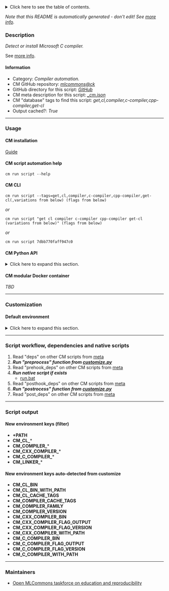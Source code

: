 <details>
<summary>Click here to see the table of contents.</summary>

* [Description](#description)
* [Information](#information)
* [Usage](#usage)
  * [ CM installation](#cm-installation)
  * [ CM script automation help](#cm-script-automation-help)
  * [ CM CLI](#cm-cli)
  * [ CM Python API](#cm-python-api)
  * [ CM modular Docker container](#cm-modular-docker-container)
* [Customization](#customization)
  * [ Default environment](#default-environment)
* [Script workflow, dependencies and native scripts](#script-workflow-dependencies-and-native-scripts)
* [Script output](#script-output)
* [New environment keys (filter)](#new-environment-keys-(filter))
* [New environment keys auto-detected from customize](#new-environment-keys-auto-detected-from-customize)
* [Maintainers](#maintainers)

</details>

*Note that this README is automatically generated - don't edit! See [more info](README-extra.md).*

### Description

*Detect or install Microsoft C compiler.*


See [more info](README-extra.md).

#### Information

* Category: *Compiler automation.*
* CM GitHub repository: *[mlcommons@ck](https://github.com/mlcommons/ck/tree/master/cm-mlops)*
* GitHub directory for this script: *[GitHub](https://github.com/mlcommons/ck/tree/master/cm-mlops/script/get-cl)*
* CM meta description for this script: *[_cm.json](_cm.json)*
* CM "database" tags to find this script: *get,cl,compiler,c-compiler,cpp-compiler,get-cl*
* Output cached?: *True*
___
### Usage

#### CM installation
[Guide](https://github.com/mlcommons/ck/blob/master/docs/installation.md)

#### CM script automation help
```cm run script --help```

#### CM CLI
`cm run script --tags=get,cl,compiler,c-compiler,cpp-compiler,get-cl(,variations from below) (flags from below)`

*or*

`cm run script "get cl compiler c-compiler cpp-compiler get-cl (variations from below)" (flags from below)`

*or*

`cm run script 7dbb770faff947c0`

#### CM Python API

<details>
<summary>Click here to expand this section.</summary>

```python

import cmind

r = cmind.access({'action':'run'
                  'automation':'script',
                  'tags':'get,cl,compiler,c-compiler,cpp-compiler,get-cl'
                  'out':'con',
                  ...
                  (other input keys for this script)
                  ...
                 })

if r['return']>0:
    print (r['error'])

```

</details>

#### CM modular Docker container
*TBD*
___
### Customization

#### Default environment

<details>
<summary>Click here to expand this section.</summary>

These keys can be updated via --env.KEY=VALUE or "env" dictionary in @input.json or using script flags.


</details>

___
### Script workflow, dependencies and native scripts

  1. Read "deps" on other CM scripts from [meta](https://github.com/mlcommons/ck/tree/master/cm-mlops/script/get-cl/_cm.json)
  1. ***Run "preprocess" function from [customize.py](https://github.com/mlcommons/ck/tree/master/cm-mlops/script/get-cl/customize.py)***
  1. Read "prehook_deps" on other CM scripts from [meta](https://github.com/mlcommons/ck/tree/master/cm-mlops/script/get-cl/_cm.json)
  1. ***Run native script if exists***
     * [run.bat](https://github.com/mlcommons/ck/tree/master/cm-mlops/script/get-cl/run.bat)
  1. Read "posthook_deps" on other CM scripts from [meta](https://github.com/mlcommons/ck/tree/master/cm-mlops/script/get-cl/_cm.json)
  1. ***Run "postrocess" function from [customize.py](https://github.com/mlcommons/ck/tree/master/cm-mlops/script/get-cl/customize.py)***
  1. Read "post_deps" on other CM scripts from [meta](https://github.com/mlcommons/ck/tree/master/cm-mlops/script/get-cl/_cm.json)
___
### Script output
#### New environment keys (filter)

* **+PATH**
* **CM_CL_***
* **CM_COMPILER_***
* **CM_CXX_COMPILER_***
* **CM_C_COMPILER_***
* **CM_LINKER_***
#### New environment keys auto-detected from customize

* **CM_CL_BIN**
* **CM_CL_BIN_WITH_PATH**
* **CM_CL_CACHE_TAGS**
* **CM_COMPILER_CACHE_TAGS**
* **CM_COMPILER_FAMILY**
* **CM_COMPILER_VERSION**
* **CM_CXX_COMPILER_BIN**
* **CM_CXX_COMPILER_FLAG_OUTPUT**
* **CM_CXX_COMPILER_FLAG_VERSION**
* **CM_CXX_COMPILER_WITH_PATH**
* **CM_C_COMPILER_BIN**
* **CM_C_COMPILER_FLAG_OUTPUT**
* **CM_C_COMPILER_FLAG_VERSION**
* **CM_C_COMPILER_WITH_PATH**
___
### Maintainers

* [Open MLCommons taskforce on education and reproducibility](https://github.com/mlcommons/ck/blob/master/docs/mlperf-education-workgroup.md)
